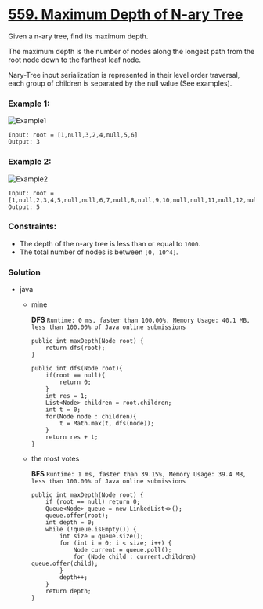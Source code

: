 # [559. Maximum Depth of N-ary Tree](https://leetcode.com/problems/maximum-depth-of-n-ary-tree/)

Given a n-ary tree, find its maximum depth.

The maximum depth is the number of nodes along the longest path from the root node down to the farthest leaf node.

Nary-Tree input serialization is represented in their level order traversal, each group of children is separated by the null value (See examples).

 
### Example 1:
![Example1](https://assets.leetcode.com/uploads/2018/10/12/narytreeexample.png)
```
Input: root = [1,null,3,2,4,null,5,6]
Output: 3
```

### Example 2:
![Example2](https://assets.leetcode.com/uploads/2019/11/08/sample_4_964.png)
```
Input: root = [1,null,2,3,4,5,null,null,6,7,null,8,null,9,10,null,null,11,null,12,null,13,null,null,14]
Output: 5
``` 

### Constraints:
* The depth of the n-ary tree is less than or equal to `1000`.
* The total number of nodes is between `[0, 10^4]`.


### Solution
* java
  * mine
    
    **DFS** `Runtime: 0 ms, faster than 100.00%, Memory Usage: 40.1 MB, less than 100.00% of Java online submissions`
    ```
    public int maxDepth(Node root) {
        return dfs(root);
    }
    
    public int dfs(Node root){
        if(root == null){
            return 0;
        }
        int res = 1;
        List<Node> children = root.children;
        int t = 0;
        for(Node node : children){
            t = Math.max(t, dfs(node));
        }
        return res + t;
    }
    ```
  * the most votes 
 
    **BFS** `Runtime: 1 ms, faster than 39.15%, Memory Usage: 39.4 MB, less than 100.00% of Java online submissions`
    ```
    public int maxDepth(Node root) {
        if (root == null) return 0;
        Queue<Node> queue = new LinkedList<>();
        queue.offer(root);
        int depth = 0;
        while (!queue.isEmpty()) {
            int size = queue.size();
            for (int i = 0; i < size; i++) {
                Node current = queue.poll();
                for (Node child : current.children) queue.offer(child);
            }
            depth++;
        }
        return depth;
    }
    ```
